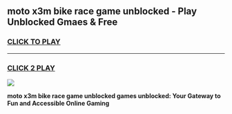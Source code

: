 
## moto x3m bike race game unblocked - Play Unblocked Gmaes & Free
<h3>
<a href="https://news.freeplayer.one?title=moto_x3m_bike_race_game_unblocked&ref=16F">CLICK TO PLAY</a></h3>
<hr>

<h3>
<a href="https://news.freeplayer.one?title=moto_x3m_bike_race_game_unblocked&ref=16F">CLICK 2 PLAY</a>
  
</h3>

<a href="https://news.freeplayer.one?title=moto_x3m_bike_race_game_unblocked&ref=16F/"><img src="https://clearcache.store/games.png"></a>


**moto x3m bike race game unblocked games unblocked: Your Gateway to Fun and Accessible Online Gaming**
